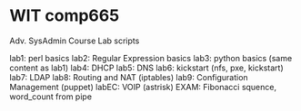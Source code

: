 WIT comp665
=======

Adv. SysAdmin Course Lab scripts

lab1:   perl basics
lab2:   Regular Expression basics
lab3:   python basics (same content as lab1)
lab4:   DHCP
lab5:   DNS
lab6:   kickstart (nfs, pxe, kickstart)
lab7:   LDAP
lab8:   Routing and NAT (iptables)
lab9:   Configuration Management (puppet)
labEC:  VOIP (astrisk)
EXAM:   Fibonacci squence, word_count from pipe

